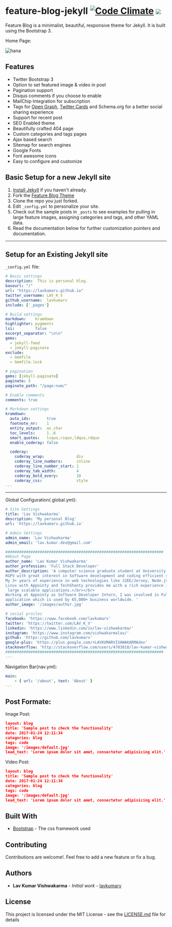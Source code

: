 # feature-blog-jekyll [![Code Climate](https://codeclimate.com/github/lavkumarv/feature-blog-jekyll/badges/gpa.svg)](https://codeclimate.com/github/lavkumarv/feature-blog-jekyll) <a href="https://codeclimate.com/github/lavkumarv/feature-blog-jekyll"><img src="https://codeclimate.com/github/lavkumarv/feature-blog-jekyll/badges/issue_count.svg" /></a>

Feature Blog is a minimalist, beautiful, responsive theme for Jekyll. It is built using the Bootstrap 3.

Home Page:

![hana](/images/하나.jpg)

## Features

* Twitter Bootstrap 3
* Option to set featured image & video in post
* Pagination support
* Disqus comments if you choose to enable
* MailChip Integration for subscription
* Tags for [Open Graph](https://developers.facebook.com/docs/opengraph/), [Twitter Cards](https://dev.twitter.com/docs/cards) and Schema.org for a better social sharing experience
* Support for recent post
* SEO Enabled theme
* Beautifully crafted 404 page
* Custom categories and tags pages
* Ajax based search
* Sitemap for search engines
* Google Fonts
* Font awesome icons
* Easy to configure and customize

## Basic Setup for a new Jekyll site

1. [Install Jekyll](http://jekyllrb.com) if you haven't already.
2. Fork the [Feature Blog Theme](https://github.com/lavkumarv/feature-blog-jekyll/fork)
3. Clone the repo you just forked.
4. Edit `_config.yml` to personalize your site.
5. Check out the sample posts in `_posts` to see examples for pulling in large feature images, assigning categories and tags, and other YAML data.
6. Read the documentation below for further customization pointers and documentation.

---

## Setup for an Existing Jekyll site

`_config.yml` file:

``` yaml
# Basic settings
description:  This is personal blog.
baseurl: "/"
url: "https://lavkumarv.github.io"
twitter_username: LAV_K_V
github_username:  lavkumarv
include: ['_pages']

# Build settings
markdown:    kramdown
highlighter: pygments
lsi:         false
excerpt_separator: "\n\n"
gems:
  - jekyll-feed
  - jekyll-paginate
exclude:
  - Gemfile
  - Gemfile.lock

# pagination
gems: [jekyll-paginate]
paginate: 5
paginate_path: "/page:num/"

# Enable comments
comments: true

# Markdown settings
kramdown:
  auto_ids:       true
  footnote_nr:    1
  entity_output:  as_char
  toc_levels:     1..6
  smart_quotes:   lsquo,rsquo,ldquo,rdquo
  enable_coderay: false

  coderay:
    coderay_wrap:              div
    coderay_line_numbers:      inline
    coderay_line_number_start: 1
    coderay_tab_width:         4
    coderay_bold_every:        10
    coderay_css:               style
---
```
---
Global Configuration( global.yml):
``` yaml
# Site Settings
title: 'Lav Vishwakarma'
description: 'My personal Blog'
url: 'https://lavkumarv.github.io'

# Admin Settings
admin_name: 'Lav Vishwakarma'
admin_email: 'lav.kumar.dev@gmail.com'

#####################################################################
#About Page
author_name: 'Lav Kumar Vishwakarma'
author_profession: 'Full Stack Developer'
author_description: 'A computer science graduate student at University Institute of Technology,
RGPV with great interest in Software development and coding efficient software.</br></br>
My 3+ years of experience in web technologies like J2EE/Jersey, Node.js, Angular.js, c#, MongoDB, MySQL,
Linux with Appointy and TechShanty provides me with a rich experience in coding and maintaining
 large scalable applications.</br></br>
Working at Appointy as Software Developer Intern, I was involved in Full stack development of a SAAS
application which is used by 65,000+ business worldwide. '
author_image: '/images/author.jpg'

# social proiles
facebook: 'https://www.facebook.com/lavkumarv'
twitter: 'https://twitter.com/LAV_K_V'
linkedin: 'https://www.linkedin.com/in/lav-vishwakarma/'
instagram: 'https://www.instagram.com/vishwakarmalav/'
github: 'https://github.com/lavkumarv'
google-plus: 'https://plus.google.com/+LAVKUMARVISHWAKARMAdev'
stackoverflow: 'http://stackoverflow.com/users/4703818/lav-kumar-vishwakarma'
#####################################################################
---
```
Navigation Bar(nav.yml):
``` yaml
main:
    - { url: '/about', text: 'About' }
---
```

## Post Formate:

Image Post:
``` json
layout: blog
title: 'Sample post to check the functionality'
date: 2017-01-24 12:11:34
categories: blog
tags: code
image: '/images/default.jpg'
lead_text: 'Lorem ipsum dolor sit amet, consectetur adipisicing elit.'
```
Video Post:
``` json
layout: blog
title: 'Sample post to check the functionality'
date: 2017-01-24 12:11:34
categories: blog
tags: code
image: '/images/default.jpg'
lead_text: 'Lorem ipsum dolor sit amet, consectetur adipisicing elit.'
```
## Built With

* [Bootstrap](http://getbootstrap.com/) - The css framework used

## Contributing

Contributions are welcome!. Feel free to add a new feature or fix a bug.

## Authors

* **Lav Kumar Vishwakarma** - *Initial work* - [lavkumarv](https://github.com/lavkumarv)

## License

This project is licensed under the MIT License - see the [LICENSE.md](LICENSE.md) file for details
